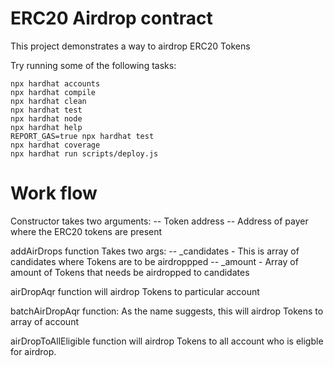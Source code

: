 # ERC20 Airdrop contract

This project demonstrates a way to airdrop ERC20 Tokens

Try running some of the following tasks:

```shell
npx hardhat accounts
npx hardhat compile
npx hardhat clean
npx hardhat test
npx hardhat node
npx hardhat help
REPORT_GAS=true npx hardhat test
npx hardhat coverage
npx hardhat run scripts/deploy.js
```

# Work flow

Constructor takes two arguments:
-- Token address
-- Address of payer where the ERC20 tokens are present

addAirDrops function Takes two args:
-- _candidates - This is array of candidates where Tokens are to be airdroppped
-- _amount - Array of amount of Tokens that needs be airdropped to candidates

airDropAqr function will airdrop Tokens to particular account

batchAirDropAqr function: As the name suggests, this will airdrop Tokens to array of account

airDropToAllEligible function will airdrop Tokens to all account who is eligble for airdrop.

